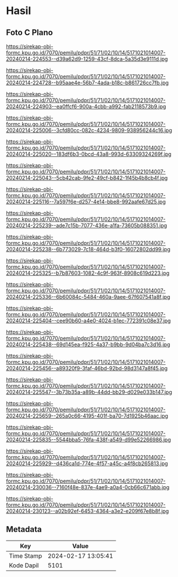 # Hasil

## Foto C Plano

https://sirekap-obj-formc.kpu.go.id/7070/pemilu/pdpr/51/71/02/10/14/5171021014007-20240214-224553--d39a62d9-1259-43cf-8dca-5a35d3e9111d.jpg

https://sirekap-obj-formc.kpu.go.id/7070/pemilu/pdpr/51/71/02/10/14/5171021014007-20240214-224728--b95aae4e-56b7-4ada-b18c-b861726cc7fb.jpg

https://sirekap-obj-formc.kpu.go.id/7070/pemilu/pdpr/51/71/02/10/14/5171021014007-20240214-224903--ea0ffcf6-900a-4cbb-a992-fab2118573b9.jpg

https://sirekap-obj-formc.kpu.go.id/7070/pemilu/pdpr/51/71/02/10/14/5171021014007-20240214-225006--3cfd80cc-082c-4234-9809-938956244c16.jpg

https://sirekap-obj-formc.kpu.go.id/7070/pemilu/pdpr/51/71/02/10/14/5171021014007-20240214-225020--183df6b3-0bcd-43a8-993d-63309324269f.jpg

https://sirekap-obj-formc.kpu.go.id/7070/pemilu/pdpr/51/71/02/10/14/5171021014007-20240214-225043--5cb42cab-9fe2-49cf-b842-1f45b4b8cb4f.jpg

https://sirekap-obj-formc.kpu.go.id/7070/pemilu/pdpr/51/71/02/10/14/5171021014007-20240214-225116--7a597f6e-d257-4e14-bbe8-992aafe67d25.jpg

https://sirekap-obj-formc.kpu.go.id/7070/pemilu/pdpr/51/71/02/10/14/5171021014007-20240214-225239--ade7c15b-7077-436e-a1fa-73605b088351.jpg

https://sirekap-obj-formc.kpu.go.id/7070/pemilu/pdpr/51/71/02/10/14/5171021014007-20240214-225238--6b773029-7c18-464d-b3f0-16072802dd99.jpg

https://sirekap-obj-formc.kpu.go.id/7070/pemilu/pdpr/51/71/02/10/14/5171021014007-20240214-225325--b7b87603-1082-4c9f-963f-8908c619d223.jpg

https://sirekap-obj-formc.kpu.go.id/7070/pemilu/pdpr/51/71/02/10/14/5171021014007-20240214-225336--6b60084c-5484-460a-9aee-67f607541a8f.jpg

https://sirekap-obj-formc.kpu.go.id/7070/pemilu/pdpr/51/71/02/10/14/5171021014007-20240214-225404--cee90b60-a4e0-4024-b1ec-772391c08e37.jpg

https://sirekap-obj-formc.kpu.go.id/7070/pemilu/pdpr/51/71/02/10/14/5171021014007-20240214-225438--69d145ea-f925-4a37-b9bb-9d04ba7c3d16.jpg

https://sirekap-obj-formc.kpu.go.id/7070/pemilu/pdpr/51/71/02/10/14/5171021014007-20240214-225456--a89320f9-3faf-46bd-92bd-98d3147a8f45.jpg

https://sirekap-obj-formc.kpu.go.id/7070/pemilu/pdpr/51/71/02/10/14/5171021014007-20240214-225547--3b73b35a-a89b-44dd-bb29-d029e033b147.jpg

https://sirekap-obj-formc.kpu.go.id/7070/pemilu/pdpr/51/71/02/10/14/5171021014007-20240214-225659--265a0c66-4195-401f-ba70-7d1925b46aac.jpg

https://sirekap-obj-formc.kpu.go.id/7070/pemilu/pdpr/51/71/02/10/14/5171021014007-20240214-225835--5544bba5-76fa-438f-a549-d99e52266986.jpg

https://sirekap-obj-formc.kpu.go.id/7070/pemilu/pdpr/51/71/02/10/14/5171021014007-20240214-225929--d436ca1d-774e-4f57-a45c-a4f8cb265813.jpg

https://sirekap-obj-formc.kpu.go.id/7070/pemilu/pdpr/51/71/02/10/14/5171021014007-20240214-230036--7160f48e-837e-4ae9-a0a4-0cb66c671abb.jpg

https://sirekap-obj-formc.kpu.go.id/7070/pemilu/pdpr/51/71/02/10/14/5171021014007-20240214-230123--a02b92ef-6453-4364-a3e2-e209f67e8b8f.jpg


## Metadata

| Key        | Value               |
| ---------- | ------------------- |
| Time Stamp | 2024-02-17 13:05:41 |
| Kode Dapil | 5101                |



